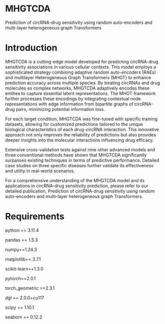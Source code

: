 # MHGTCDA
Prediction of circRNA-drug sensitivity using random auto-encoders and multi-layer heterogeneous graph Transformers

# Introduction

MHGTCDA is a cutting-edge model developed for predicting circRNA-drug sensitivity associations in various cellular contexts. This model employs a sophisticated strategy combining adaptive random auto-encoders (RAEs) and multilayer Heterogeneous Graph Transformers (MHGT) to enhance prediction accuracy across multiple species. By treating circRNAs and drug molecules as complex networks, MHGTCDA adaptively encodes these entities to capture essential latent representations. The MHGT framework further processes these encodings by integrating contextual node representations with edge information from bipartite graphs of circRNA-drug pairs, minimizing potential information loss.

For each target condition, MHGTCDA was fine-tuned with specific training datasets, allowing for customized predictions tailored to the unique biological characteristics of each drug-circRNA interaction. This innovative approach not only improves the reliability of predictions but also provides deeper insights into the molecular interactions influencing drug efficacy.

Extensive cross-validation tests against nine other advanced models and three conventional methods have shown that MHGTCDA significantly surpasses existing techniques in terms of predictive performance. Detailed case studies on three specific diseases further validate its effectiveness and utility in real-world scenarios.

For a comprehensive understanding of the MHGTCDA model and its applications in circRNA-drug sensitivity prediction, please refer to our detailed publication, Prediction of circRNA-drug sensitivity using random auto-encoders and multi-layer heterogeneous graph Transformers.

# Requirements
python == 3.11.4

pandas == 1.5.3

numpy==1.24.3

matplotlib== 3.7.1

scikit-learn==1.3.0

pytorch==2.0.1

torch_geometric ==2.3.1

dgl == 2.0.0+cu117

scipy == 1.10.1

seaborn == 0.12.2
